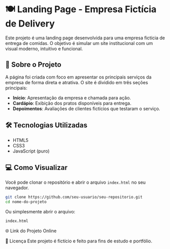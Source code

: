 # 🍽️ Landing Page - Empresa Fictícia de Delivery

Este projeto é uma landing page desenvolvida para uma empresa fictícia de entrega de comidas. O objetivo é simular um site institucional com um visual moderno, intuitivo e funcional.

## 🔎 Sobre o Projeto

A página foi criada com foco em apresentar os principais serviços da empresa de forma direta e atrativa. O site é dividido em três seções principais:

- **Início**: Apresentação da empresa e chamada para ação.
- **Cardápio**: Exibição dos pratos disponíveis para entrega.
- **Depoimentos**: Avaliações de clientes fictícios que testaram o serviço.

## 🛠️ Tecnologias Utilizadas

- HTML5
- CSS3
- JavaScript (puro)

## 💻 Como Visualizar

Você pode clonar o repositório e abrir o arquivo `index.html` no seu navegador.

```bash
git clone https://github.com/seu-usuario/seu-repositorio.git
cd nome-do-projeto
```
Ou simplesmente abrir o arquivo:
```diff
index.html
```

🌐 Link do Projeto Online

📄 Licença
Este projeto é fictício e feito para fins de estudo e portfólio.
